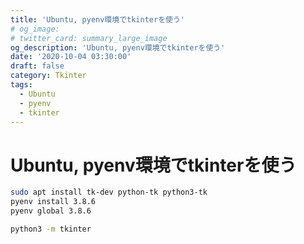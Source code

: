 ```yaml
---
title: 'Ubuntu, pyenv環境でtkinterを使う'
# og_image:
# twitter_card: summary_large_image
og_description: 'Ubuntu, pyenv環境でtkinterを使う'
date: '2020-10-04 03:30:00'
draft: false
category: Tkinter
tags:
  - Ubuntu
  - pyenv
  - tkinter
---
```

# Ubuntu, pyenv環境でtkinterを使う

```sh
sudo apt install tk-dev python-tk python3-tk
pyenv install 3.8.6
pyenv global 3.8.6

python3 -m tkinter
```

